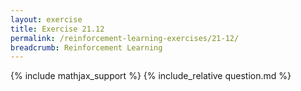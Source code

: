```yaml
---
layout: exercise
title: Exercise 21.12
permalink: /reinforcement-learning-exercises/21-12/
breadcrumb: Reinforcement Learning
---
```


{% include mathjax_support %}
{% include_relative question.md %}

